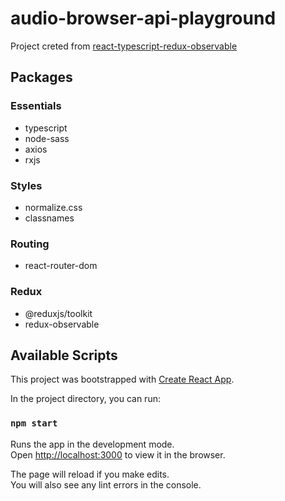 # audio-browser-api-playground

Project creted from [react-typescript-redux-observable](https://github.com/danielzotti/react-typescript-redux-observable)

## Packages

### Essentials

- typescript
- node-sass
- axios
- rxjs

### Styles

- normalize.css
- classnames

### Routing

- react-router-dom

### Redux

- @reduxjs/toolkit
- redux-observable

## Available Scripts

This project was bootstrapped with [Create React App](https://github.com/facebook/create-react-app).

In the project directory, you can run:

### `npm start`

Runs the app in the development mode.\
Open [http://localhost:3000](http://localhost:3000) to view it in the browser.

The page will reload if you make edits.\
You will also see any lint errors in the console.

